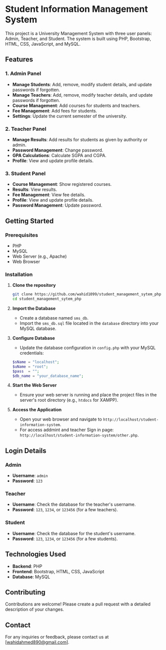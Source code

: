 # Student Information Management System

This project is a University Management System with three user panels: Admin, Teacher, and Student. The system is built using PHP, Bootstrap, HTML, CSS, JavaScript, and MySQL.

## Features

### 1. Admin Panel

- **Manage Students**: Add, remove, modify student details, and update passwords if forgotten.
- **Manage Teachers**: Add, remove, modify teacher details, and update passwords if forgotten.
- **Course Management**: Add courses for students and teachers.
- **Fee Management**: Add fees for students.
- **Settings**: Update the current semester of the university.

### 2. Teacher Panel

- **Manage Results**: Add results for students as given by authority or admin.
- **Password Management**: Change password.
- **GPA Calculations**: Calculate SGPA and CGPA.
- **Profile**: View and update profile details.

### 3. Student Panel

- **Course Management**: Show registered courses.
- **Results**: View results.
- **Fee Management**: View fee details.
- **Profile**: View and update profile details.
- **Password Management**: Update password.

## Getting Started

### Prerequisites

- PHP
- MySQL
- Web Server (e.g., Apache)
- Web Browser

### Installation

1. **Clone the repository**
   ```bash
   git clone https://github.com/wahid1099/student_management_sytem_php
   cd student_management_sytem_php
   ```
2. **Import the Database**

   - Create a database named `sms_db`.
   - Import the `sms_db.sql` file located in the `database` directory into your MySQL database.

3. **Configure Database**

   - Update the database configuration in `config.php` with your MySQL credentials:

   ```php
   $sName = "localhost";
   $uName = "root";
   $pass  = "";
   $db_name = "your_database_name";
   ```

4. **Start the Web Server**

   - Ensure your web server is running and place the project files in the server's root directory (e.g., `htdocs` for XAMPP).

5. **Access the Application**
   - Open your web browser and navigate to `http://localhost/student-information-system`.
   - For access addmint and teacher Sign in page: `http://localhost/student-information-system/other.php`.

## Login Details

### Admin

- **Username**: `admin`
- **Password**: `123`

### Teacher

- **Username**: Check the database for the teacher's username.
- **Password**: `123`, `1234`, or `123456` (for a few teachers).

### Student

- **Username**: Check the database for the student's username.
- **Password**: `123`, `1234`, or `123456` (for a few students).

## Technologies Used

- **Backend**: PHP
- **Frontend**: Bootstrap, HTML, CSS, JavaScript
- **Database**: MySQL

## Contributing

Contributions are welcome! Please create a pull request with a detailed description of your changes.

## Contact

For any inquiries or feedback, please contact us at [wahidahmed890@gmail.com].
